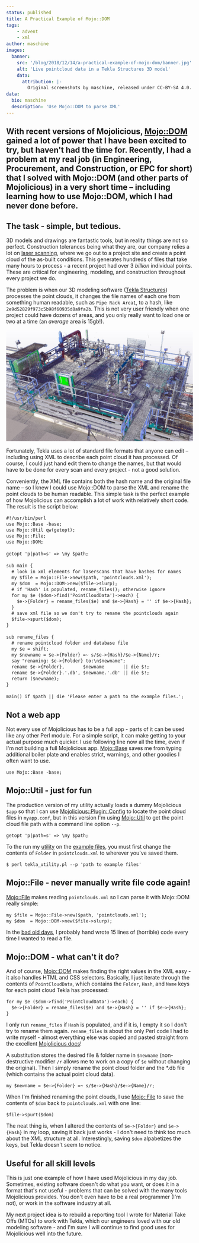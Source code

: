 ```yaml
---
status: published
title: A Practical Example of Mojo::DOM
tags:
    - advent
    - xml
author: maschine
images:
  banner:
    src: '/blog/2018/12/14/a-practical-example-of-mojo-dom/banner.jpg'
    alt: 'Live pointcloud data in a Tekla Structures 3D model'
    data:
      attribution: |-
        Original screenshots by maschine, released under CC-BY-SA 4.0.
data:
  bio: maschine
  description: 'Use Mojo::DOM to parse XML'
---
```


With recent versions of Mojolicious, [Mojo::DOM](https://mojolicious.org/perldoc/Mojo/DOM) gained a lot of power that I have been excited to try, but haven't had the time for.  Recently, I had a problem at my real job (in Engineering, Procurement, and Construction, or EPC for short) that I solved with Mojo::DOM (and other parts of Mojolicious) in a very short time – including learning how to use Mojo::DOM, which I had never done before.
---

## The task - simple, but tedious.

3D models and drawings are fantastic tools, but in reality things are not so perfect.  Construction tolerances being what they are, our company relies a lot on [laser scanning](https://www.youtube.com/watch?v=H-uNzEmt5sw), where we go out to a project site and create a point cloud of the as-built conditions.  This generates hundreds of files that take many hours to process - a recent project had over 3 *billion* individual points.  These are critical for engineering, modeling, and construction throughout every project we do. 

The problem is when our 3D modeling software ([Tekla Structures](https://www.tekla.com/products/tekla-structures)) processes the point clouds, it changes the file names of each one from something human readable, such as `Pipe Rack Area1`, to a hash, like `2e9d52829f973c5b98f60935d8a9fa2b`.  This is not very user friendly when one project could have dozens of areas, and you only really want to load one or two at a time (an *average* area is 15gb!).

![A typical industrial platform model overlaid with a laser scan](pointcloud.jpg)

Fortunately, Tekla uses a lot of standard file formats that anyone can edit – including using XML to describe each point cloud it has processed.  Of course, I could just hand edit them to change the names, but that would have to be done for every scan and every project - not a good solution.

Conveniently, the XML file contains both the hash name and the original file name – so I knew I could use Mojo::DOM to parse the XML and rename the point clouds to be human readable. This simple task is the perfect example of how Mojolicious can accomplish a lot of work with relatively short code. The result is the script below:

    #!/usr/bin/perl
    use Mojo::Base -base;
    use Mojo::Util qw(getopt);
    use Mojo::File;
    use Mojo::DOM;

    getopt 'p|path=s' => \my $path;

    sub main {
      # look in xml elements for laserscans that have hashes for names
      my $file = Mojo::File->new($path, 'pointclouds.xml');
      my $dom  = Mojo::DOM->new($file->slurp);
      # if 'Hash' is populated, rename_files(); otherwise ignore
      for my $e ($dom->find('PointCloudData')->each) { 
        $e->{Folder} = rename_files($e) and $e->{Hash} = '' if $e->{Hash};
      }
      # save xml file so we don't try to rename the pointclouds again
      $file->spurt($dom);
    }

    sub rename_files {
      # rename pointcloud folder and database file
      my $e = shift;
      my $newname = $e->{Folder} =~ s/$e->{Hash}/$e->{Name}/r;
      say "renaming: $e->{Folder} to:\n$newname";
      rename $e->{Folder},       $newname       || die $!;
      rename $e->{Folder}.'.db', $newname.'.db' || die $!;
      return ($newname);
    }

    main() if $path || die 'Please enter a path to the example files.';

## Not a web app

Not every use of Mojolicious has to be a full app - parts of it can be used like any other Perl module. For a simple script, it can make getting to your actual purpose much quicker.  I use following line now all the time, even if I'm not building a full Mojolicious app. [Mojo::Base](https://mojolicious.org/perldoc/Mojo/Base) saves me from typing additional boiler plate and enables strict, warnings, and other goodies I often want to use.

    use Mojo::Base -base;

## Mojo::Util - just for fun

The production version of my utility actually loads a dummy Mojolicious `$app` so that I can use [Mojolicious::Plugin::Config](https://mojolicious.org/perldoc/Mojolicious/Plugin/Config) to locate the point cloud files in `myapp.conf`, but in this version I'm using [Mojo::Util](https://mojolicious.org/perldoc/Mojo/Util) to get the point cloud file path with a command line option `--p`.  

    getopt 'p|path=s' => \my $path;

To the run my [utility](tekla_utility.pl) on the [example files](a-practical-example-of-mojo-dom.rar), you must first change the contents of `Folder` in `pointclouds.xml` to wherever you've saved them.

    $ perl tekla_utility.pl --p 'path to example files'

## Mojo::File - never manually write file code again!

[Mojo::File](https://mojolicious.org/perldoc/Mojo/File) makes reading `pointclouds.xml` so I can parse it with Mojo::DOM really simple:

    my $file = Mojo::File->new($path, 'pointclouds.xml');
    my $dom  = Mojo::DOM->new($file->slurp);

In the [bad old days](https://cgi-lib.berkeley.edu/2.18/cgi-lib.pl.txt), I probably hand wrote 15 lines of (horrible) code every time I wanted to read a file.

## Mojo::DOM - what can't it do?

And of course, [Mojo::DOM](https://mojolicious.org/perldoc/Mojo/DOM) makes finding the right values in the XML easy - it also handles HTML and CSS selectors.  Basically, I just iterate through the contents of `PointCloudData`, which contains the `Folder`, `Hash`, and `Name` keys for each point cloud Tekla has processed:

    for my $e ($dom->find('PointCloudData')->each) { 
      $e->{Folder} = rename_files($e) and $e->{Hash} = '' if $e->{Hash};
    }

I only run `rename_files` if `Hash` is populated, and if it is, I empty it so I don't try to rename them again.  `rename_files` is about the only Perl code I had to write myself - almost everything else was copied and pasted straight from the excellent [Mojolicious docs](https://mojolicious.org/perldoc)!  

A substitution stores the desired file & folder name in `$newname` (non-destructive modifier `/r` allows me to work on a copy of `$e` without changing the original).  Then I simply rename the point cloud folder and the \*.db file (which contains the actual point cloud data).  

    my $newname = $e->{Folder} =~ s/$e->{Hash}/$e->{Name}/r;

When I'm finished renaming the point clouds, I use [Mojo::File](https://mojolicious.org/perldoc/Mojo/File) to save the contents of `$dom` back to `pointclouds.xml` with one line:

    $file->spurt($dom)

The neat thing is, when I altered the contents of `$e->{Folder}` and `$e->{Hash}` in my loop, saving it back just works - I don't need to think too much about the XML structure at all.  Interestingly, saving `$dom` alpabetizes the keys, but Tekla doesn't seem to notice.

##  Useful for all skill levels

This is just one example of how I have used Mojolicious in my day job.  Sometimes, existing software doesn't do what you want, or does it in a format that's not useful - problems that can be solved with the many tools Mojolicious provides.  You don't even have to be a real programmer (I'm not), or work in the software industry at all.

My next project idea is to rebuild a reporting tool I wrote for Material Take Offs (MTOs) to work with Tekla, which our engineers loved with our old modeling software - and I'm sure I will continue to find good uses for Mojolicious well into the future.

